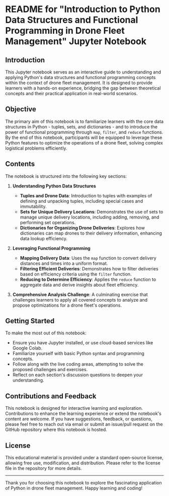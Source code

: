 # README for "Introduction to Python Data Structures and Functional Programming in Drone Fleet Management" Jupyter Notebook

## Introduction

This Jupyter notebook serves as an interactive guide to understanding and applying Python's data structures and functional programming concepts within the context of drone fleet management. It is designed to provide learners with a hands-on experience, bridging the gap between theoretical concepts and their practical application in real-world scenarios.

## Objective

The primary aim of this notebook is to familiarize learners with the core data structures in Python - tuples, sets, and dictionaries - and to introduce the power of functional programming through `map`, `filter`, and `reduce` functions. By the end of this notebook, participants will be equipped to leverage these Python features to optimize the operations of a drone fleet, solving complex logistical problems efficiently.

## Contents

The notebook is structured into the following key sections:

1. **Understanding Python Data Structures**
    - **Tuples and Drone Data**: Introduction to tuples with examples of defining and unpacking tuples, including special cases and immutability.
    - **Sets for Unique Delivery Locations**: Demonstrates the use of sets to manage unique delivery locations, including adding, removing, and performing set operations.
    - **Dictionaries for Organizing Drone Deliveries**: Explores how dictionaries can map drones to their delivery information, enhancing data lookup efficiency.

2. **Leveraging Functional Programming**
    - **Mapping Delivery Data**: Uses the `map` function to convert delivery distances and times into a uniform format.
    - **Filtering Efficient Deliveries**: Demonstrates how to filter deliveries based on efficiency criteria using the `filter` function.
    - **Reducing to Determine Efficiency**: Applies the `reduce` function to aggregate data and derive insights about fleet efficiency.

3. **Comprehensive Analysis Challenge**: A culminating exercise that challenges learners to apply all covered concepts to analyze and propose optimizations for a drone fleet's operations.

## Getting Started

To make the most out of this notebook:
- Ensure you have Jupyter installed, or use cloud-based services like Google Colab.
- Familiarize yourself with basic Python syntax and programming concepts.
- Follow along with the live coding areas, attempting to solve the proposed challenges and exercises.
- Reflect on each section's discussion questions to deepen your understanding.

## Contributions and Feedback

This notebook is designed for interactive learning and exploration. Contributions to enhance the learning experience or extend the notebook's content are welcome. If you have suggestions, feedback, or questions, please feel free to reach out via email or submit an issue/pull request on the GitHub repository where this notebook is hosted.

## License

This educational material is provided under a standard open-source license, allowing free use, modification, and distribution. Please refer to the license file in the repository for more details.

---

Thank you for choosing this notebook to explore the fascinating application of Python in drone fleet management. Happy learning and coding!